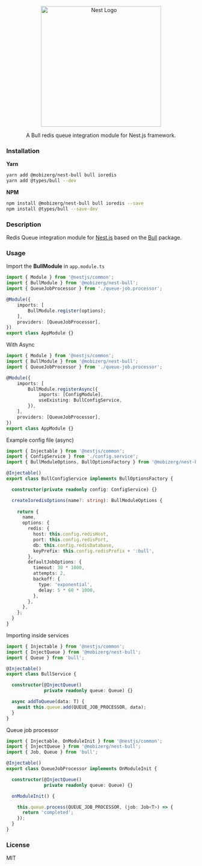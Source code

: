 <p align="center">
  <a href="http://nestjs.com/" target="blank">
    <img src="https://nestjs.com/img/logo_text.svg" width="320" alt="Nest Logo" />
  </a>
</p>

<p align="center">
  A Bull redis queue integration module for Nest.js framework.
</p>

### Installation

**Yarn**
```bash
yarn add @mobizerg/nest-bull bull ioredis
yarn add @types/bull --dev
```

**NPM**
```bash
npm install @mobizerg/nest-bull bull ioredis --save
npm install @types/bull --save-dev
```

### Description
Redis Queue integration module for [Nest.js](https://github.com/nestjs/nest) based on the [Bull](https://github.com/OptimalBits/bull) package.

### Usage

Import the **BullModule** in `app.module.ts`

```typescript
import { Module } from '@nestjs/common';
import { BullModule } from '@mobizerg/nest-bull';
import { QueueJobProcessor } from './queue-job.processor';

@Module({
    imports: [
        BullModule.register(options);
    ],
    providers: [QueueJobProcessor],
})
export class AppModule {}
```
With Async
```typescript
import { Module } from '@nestjs/common';
import { BullModule } from '@mobizerg/nest-bull';
import { QueueJobProcessor } from './queue-job.processor';

@Module({
    imports: [
        BullModule.registerAsync({
            imports: [ConfigModule],
            useExisting: BullConfigService,
        }),
    ],
    providers: [QueueJobProcessor],
})
export class AppModule {}
```

Example config file (async)
```typescript
import { Injectable } from '@nestjs/common';
import { ConfigService } from './config.service';
import { BullModuleOptions, BullOptionsFactory } from '@mobizerg/nest-bull';

@Injectable()
export class BullConfigService implements BullOptionsFactory {

  constructor(private readonly config: ConfigService) {}

  createIoredisOptions(name?: string): BullModuleOptions {
      
    return {
      name,
      options: {
        redis: {
          host: this.config.redisHost,
          port: this.config.redisPort,
          db: this.config.redisDatabase,
          keyPrefix: this.config.redisPrefix + ':bull',
        },
        defaultJobOptions: {
          timeout: 30 * 1000,
          attempts: 2,
          backoff: {
            type: 'exponential',
            delay: 5 * 60 * 1000,
          },
        },
      },
    };
  }
}
```

Importing inside services
```typescript
import { Injectable } from '@nestjs/common';
import { InjectQueue } from '@mobizerg/nest-bull';
import { Queue } from 'bull';

@Injectable()
export class BullService {

  constructor(@InjectQueue()
              private readonly queue: Queue) {}

  async addToQueue(data: T) {
    await this.queue.add(QUEUE_JOB_PROCESSOR, data);
  }
}
```

Queue job processor
```typescript
import { Injectable, OnModuleInit } from '@nestjs/common';
import { InjectQueue } from '@mobizerg/nest-bull';
import { Job, Queue } from 'bull';

@Injectable()
export class QueueJobProcessor implements OnModuleInit {

  constructor(@InjectQueue()
              private readonly queue: Queue) {}

  onModuleInit() {

    this.queue.process(QUEUE_JOB_PROCESSOR, (job: Job<T>) => {
      return 'completed';
    });
  }
}
```

### License

MIT
